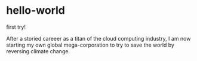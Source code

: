 # hello-world
first try!

After a storied careeer as a titan of the cloud computing industry, I am now starting my own global mega-corporation to try to save the world by reversing climate change.
